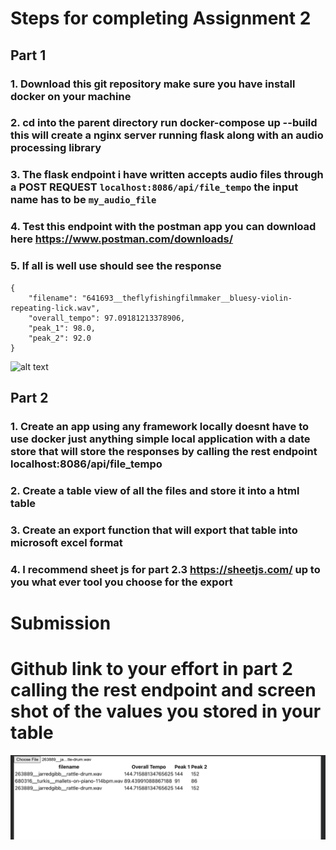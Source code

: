 # Steps for completing Assignment 2

## Part 1
### 1. Download this git repository make sure you have install docker on your machine

### 2. cd into the parent directory run docker-compose up --build this will create a nginx server running flask along with an audio processing library

### 3. The flask endpoint i have written accepts audio files through a **POST** REQUEST ```localhost:8086/api/file_tempo``` the input name has to be ```my_audio_file```

### 4. Test this endpoint with the postman app you can download here https://www.postman.com/downloads/ 

### 5. If all is well use should see the response 

```
{
    "filename": "641693__theflyfishingfilmmaker__bluesy-violin-repeating-lick.wav",
    "overall_tempo": 97.09181213378906,
    "peak_1": 98.0,
    "peak_2": 92.0
}
```
![alt text](https://github.com/marvinh-csun/assignment_2_Fall2023/blob/main/postman%20example.png)
## Part 2

### 1. Create an app using any framework locally doesnt have to use docker just anything simple local application with a date store that will store the responses by calling the rest endpoint localhost:8086/api/file_tempo

### 2. Create a table view of all the files and store it into a html table

### 3. Create an export function that will export that table into microsoft excel format

### 4. I recommend sheet js for part 2.3 https://sheetjs.com/ up to you what ever tool you choose for the export

# Submission

# Github link to your effort in part 2 calling the rest endpoint and screen shot of the values you stored in your table
![Alt text](image.png)